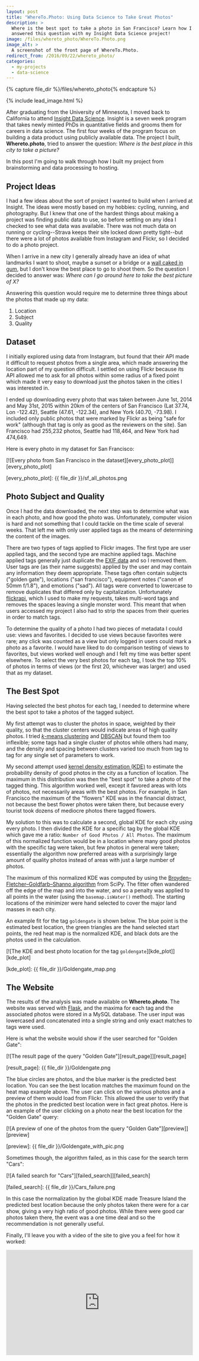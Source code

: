 ```yaml
---
layout: post
title: "WhereTo.Photo: Using Data Science to Take Great Photos"
description: >
  Where is the best spot to take a photo in San Francisco? Learn how I
  answered this question with my Insight Data Science project!
image: /files/whereto_photo/WhereTo.Photo.png
image_alt: >
  A screenshot of the front page of WhereTo.Photo.
redirect_from: /2016/09/22/whereto_photo/
categories:
  - my-projects
  - data-science
---
```


{% capture file_dir %}/files/whereto_photo{% endcapture %}

{% include lead_image.html %}

After graduating from the University of Minnesota, I moved back to California
to attend [Insight Data Science][insight]. Insight is a seven week program
that takes newly minted PhDs in quantitative fields and grooms them for
careers in data science. The first four weeks of the program focus on building
a data product using publicly available data. The project I built,
**Whereto.photo**, tried to answer the question: _Where is the best place in
this city to take a picture?_

[insight]: https://www.insightdatascience.com/

In this post I'm going to walk through how I built my project from
brainstorming and data processing to hosting.

## Project Ideas

I had a few ideas about the sort of project I wanted to build when I arrived
at Insight. The ideas were mostly based on my hobbies: cycling, running, and
photography. But I knew that one of the hardest things about making a project
was finding public data to use, so before settling on any idea I checked to
see what data was available. There was not much data on running or
cycling--Strava keeps their site locked down pretty tight--but there were a
lot of photos available from Instagram and Flickr, so I decided to do a photo
project.

When I arrive in a new city I generally already have an idea of what landmarks
I want to shoot, maybe a sunset or a bridge or a [wall caked in gum][gumwall],
but I don't know the best place to go to shoot them. So the question I decided
to answer was: _Where can I go around here to take the best picture of X?_

[gumwall]: https://en.wikipedia.org/wiki/Gum_Wall

Answering this question would require me to determine three things about the
photos that made up my data:

1. Location
2. Subject
3. Quality

## Dataset

I initially explored using data from Instagram, but found that their API made
it difficult to request photos from a single area, which made answering the
location part of my question difficult. I settled on using Flickr because
its API allowed me to ask for all photos within some radius of a fixed point
which made it very easy to download just the photos taken in the cities I was
interested in.

I ended up downloading every photo that was taken between June 1st, 2014 and
May 31st, 2015 within 20km of the centers of San Francisco (Lat 37.74, Lon
-122.42), Seattle (47.61, -122.34), and New York (40.70, -73.98). I included
only public photos that were marked by Flickr as being "safe for work"
(although that tag is only as good as the reviewers on the site). San
Francisco had 255,232 photos, Seattle had 118,464, and New York had 474,649.

Here is every photo in my dataset for San Francisco:

[![Every photo from San Francisco in the dataset][every_photo_plot]][every_photo_plot]

[every_photo_plot]: {{ file_dir }}/sf_all_photos.png

## Photo Subject and Quality

Once I had the data downloaded, the next step was to determine what was in
each photo, and how good the photo was. Unfortunately, computer vision is hard
and not something that I could tackle on the time scale of several weeks. That
left me with only user applied tags as the means of determining the content of
the images.

There are two types of tags applied to Flickr images. The first type are user
applied tags, and the second type are machine applied tags. Machine applied
tags generally just duplicate the [EXIF data][exif] and so I removed them.
User tags are (as their name suggests) applied by the user and may contain any
information they deem appropriate. These tags often contain subjects ("golden
gate"), locations ("san francisco"), equipment notes ("canon ef 50mm f/1.8"),
and emotions ("sad"). All tags were converted to lowercase to remove
duplicates that differed only by capitalization. Unfortunately
[flickrapi][api], which I used to make my requests, takes multi-word tags and
removes the spaces leaving a single monster word. This meant that when users
accessed my project I also had to strip the spaces from their queries in order
to match tags.

[exif]: https://en.wikipedia.org/wiki/Exif
[api]: https://stuvel.eu/flickrapi-doc/

To determine the quality of a photo I had two pieces of metadata I could use:
views and favorites. I decided to use views because favorites were rare; any
click was counted as a view but only logged in users could mark a photo as a
favorite. I would have liked to do comparison testing of views to favorites,
but views worked well enough and I felt my time was better spent elsewhere. To
select the very best photos for each tag, I took the top 10% of photos in
terms of views (or the first 20, whichever was larger) and used that as my
dataset.

## The Best Spot

Having selected the best photos for each tag, I needed to determine where the
best spot to take a photos of the tagged subject.

My first attempt was to cluster the photos in space, weighted by their
quality, so that the cluster centers would indicate areas of high quality
photos. I tried [_k_-means clustering][kmeans] and [DBSCAN][dbscan] but found
them too inflexible; some tags had a single cluster of photos while others had
many, and the density and spacing between clusters varied too much from tag to
tag for any single set of parameters to work.

[kmeans]: https://en.wikipedia.org/wiki/K-means_clustering
[dbscan]: https://en.wikipedia.org/wiki/DBSCAN

My second attempt used [kernel density estimation (KDE)][kde] to estimate the
probability density of good photos in the city as a function of location. The
maximum in this distribution was then the "best spot" to take a photo of the
tagged thing. This algorithm worked well, except it favored areas with lots of
photos, not necessarily areas with the best photos. For example, in San
Francisco the maximum of the "flowers" KDE was in the financial distract, not
because the best flower photos were taken there, but because every tourist
took dozens of mediocre photos there tagged flowers.

[kde]: https://en.wikipedia.org/wiki/Kernel_density_estimation

My solution to this was to calculate a second, global KDE for each city using
every photo. I then divided the KDE for a specific tag by the global KDE which
gave me a ratio: `Number of Good Photos / All Photos`. The maximum of this
normalized function would be in a location where many good photos with the
specific tag were taken, but few photos in general were taken; essentially the
algorithm now preferred areas with a surprisingly large amount of quality
photos instead of areas with just a large number of photos.

The maximum of this normalized KDE was computed by using the
[Broyden–Fletcher–Goldfarb–Shanno algorithm][bfgs] from SciPy. The fitter
often wandered off the edge of the map and into the water, and so a penalty
was applied to all points in the water (using the `basemap.isWater()` method).
The starting locations of the minimizer were hand selected to cover the major
land masses in each city.

[bfgs]: https://en.wikipedia.org/wiki/Broyden%E2%80%93Fletcher%E2%80%93Goldfarb%E2%80%93Shanno_algorithm

An example fit for the tag `goldengate` is shown below. The blue point is the
estimated best location, the green triangles are the hand selected start
points, the red heat map is the normalized KDE, and black dots are the photos
used in the calculation.

[![The KDE and best photo location for the tag `goldengate`][kde_plot]][kde_plot]

[kde_plot]: {{ file_dir }}/Goldengate_map.png

## The Website

The results of the analysis was made available on **Whereto.photo**. The
website was served with [Flask][flask], and the maxima for
each tag and the associated photos were stored in a MySQL database. The user
input was lowercased and concatenated into a single string and only exact
matches to tags were used.

[flask]: http://flask.pocoo.org/

Here is what the website would show if the user searched for "Golden Gate":

[![The result page of the query "Golden Gate"][result_page]][result_page]

[result_page]: {{ file_dir }}/Goldengate.png

The blue circles are photos, and the blue marker is the predicted best
location. You can see the best location matches the maximum found on the
heat map example above. The user can click on the various photos and a preview
of them would load from Flickr. This allowed the user to verify that the
photos in the predicted best location were in fact great photos. Here is an
example of the user clicking on a photo near the best location for the "Golden
Gate" query:

[![A preview of one of the photos from the query "Golden Gate"][preview]][preview]

[preview]: {{ file_dir }}/Goldengate_with_pic.png 

Sometimes though, the algorithm failed, as in this case for the search term
"Cars":

[![A failed search for "Cars"][failed_search]][failed_search]

[failed_search]: {{ file_dir }}/Cars_failure.png

In this case the normalization by the global KDE made Treasure Island the
predicted best location because the only photos taken there were for a car
show, giving a very high ratio of good photos. While there were good car
photos taken there, the event was a one time deal and so the recommendation is
not generally useful.

Finally, I'll leave you with a video of the site to give you a feel for how it
worked:

<!-- WhereTo.Photo Example Youtube Video -->
<style>.embed-container { position: relative; padding-bottom: 56.25%; height: 0; overflow: hidden; max-width: 100%; } .embed-container iframe, .embed-container object, .embed-container embed { position: absolute; top: 0; left: 0; width: 100%; height: 100%; }</style><div class='embed-container'><iframe src='https://www.youtube.com/embed/RwkNma7sy2o' frameborder='0' allowfullscreen></iframe></div>
